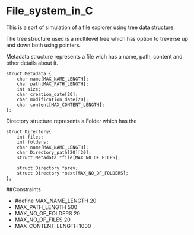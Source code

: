 # File_system_in_C

This is a sort of simulation of a file explorer using tree data structure.

The tree structure used is a multilevel tree which has option to treverse up and down both using pointers.

Metadata structure represents a file wich has a name, path, content and other details about it.
```
struct Metadata {
    char name[MAX_NAME_LENGTH];
    char path[MAX_PATH_LENGTH];
    int size;
    char creation_date[20];
    char modification_date[20];
    char content[MAX_CONTENT_LENGTH];
};
```

Directory structure represents a Folder which has the 
```
struct Directory{
    int files;
    int folders;
    char name[MAX_NAME_LENGTH];
    char Directory_path[20][20];
    struct Metadata *file[MAX_NO_OF_FILES];

    struct Directory *prev;
    struct Directory *next[MAX_NO_OF_FOLDERS];
};
```

##Constraints
- #define MAX_NAME_LENGTH 20
- MAX_PATH_LENGTH 500
- MAX_NO_OF_FOLDERS 20
- MAX_NO_OF_FILES 20
- MAX_CONTENT_LENGTH 1000

